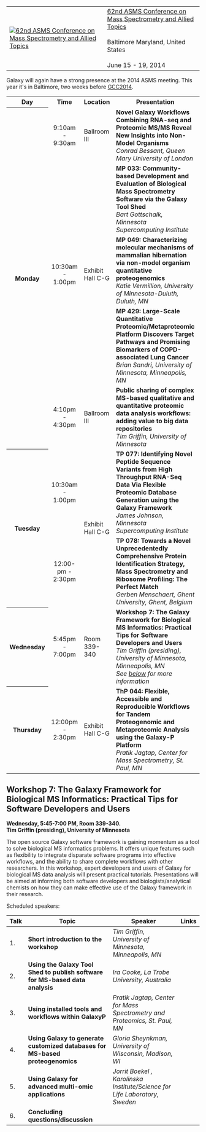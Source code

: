 <div class='title'>
<table>
  <tr>
    <td style=" border: none;"> <a href='http://www.asms.org/conferences/annual-conference/annual-conference-homepage'><img src='/Images/Logos/ASMSLogo.png' alt='62nd ASMS Conference on Mass Spectrometry and Allied Topics' /></a> </td>
    <td style=" border: none;"> <a href='http://www.asms.org/conferences/annual-conference/annual-conference-homepage'>62nd ASMS Conference on Mass Spectrometry and Allied Topics</a><br /><br /> Baltimore Maryland, United States<br /><br />June 15 - 19, 2014 </td>
  </tr>
</table>

</div>

Galaxy will again have a strong presence at the 2014 ASMS meeting.  This year it's in Baltimore, two weeks before [GCC2014](/Events/GCC2014).

<table>
  <tr class="th" >
    <th> Day </th>
    <th> Time </th>
    <th> Location </th>
    <th> Presentation </th>
    <th> Links </th>
  </tr>
  <tr>
    <th rowspan=5> Monday </th>
    <td style=" text-align: center;"> 9:10am - 9:30am </td>
    <td> Ballroom III </td>
    <td> <strong>Novel Galaxy Workflows Combining RNA-seq and Proteomic MS/MS Reveal New Insights into Non-Model Organisms</strong> <div class='indent'><em>Conrad Bessant, Queen Mary University of London</em></div> </td>
    <td> </td>
  </tr>
  <tr>
    <td rowspan=3 style=" text-align: center;"> 10:30am - 1:00pm </td>
    <td rowspan=3 style=" text-align: left;"> Exhibit Hall C-G </td>
    <td> <strong>MP 033: Community-based Development and Evaluation of Biological Mass Spectrometry Software via the Galaxy Tool Shed</strong> <div class='indent'><em>Bart Gottschalk, Minnesota Supercomputing Institute</em></div> </td>
    <td> <a href='PLACEHOLDER_ATTACHMENT_URLDocuments/Posters/2014_ASMS_Gottschalk_MP33.pdf'>Poster</a> </td>
  </tr>
  <tr>
    <td> <strong>MP 049: Characterizing molecular mechanisms of mammalian hibernation via non-model organism quantitative proteogenomics</strong> <div class='indent'><em>Katie Vermillion, University of Minnesota-Duluth, Duluth, MN</em></div> </td>
    <td> </td>
  </tr>
  <tr>
    <td> <strong>MP 429: Large-Scale Quantitative Proteomic/Metaproteomic Platform Discovers Target Pathways and Promising Biomarkers of COPD-associated Lung Cancer</strong><div class='indent'><em>Brian Sandri, University of Minnesota, Minneapolis, MN</em></div> </td>
    <td> </td>
  </tr>
  <tr>
    <td style=" text-align: center;"> 4:10pm - 4:30pm </td>
    <td> Ballroom III </td>
    <td> <strong>Public sharing of complex MS-based qualitative and quantitative proteomic data analysis workflows: adding value to big data repositories</strong><div class='indent'><em>Tim Griffin, University of Minnesota</em></div> </td>
    <td> <a href='PLACEHOLDER_ATTACHMENT_URLDocuments/Presentations/2014_ASMS_Griffin_PublicSharing.pdf'>Slides</a> </td>
  </tr>
  <tr>
    <th rowspan=2> Tuesday </th>
    <td style=" text-align: center;"> 10:30am - 1:00pm </td>
    <td rowspan=2 style=" text-align: left;"> Exhibit Hall C-G </td>
    <td> <strong>TP 077: Identifying Novel Peptide Sequence Variants from High Throughput RNA-Seq Data Via Flexible Proteomic Database Generation using the Galaxy Framework</strong> <div class='indent'><em>James Johnson, Minnesota Supercomputing Institute</em></div> </td>
    <td> </td>
  </tr>
  <tr>
    <td style=" text-align: center;"> 12:00-pm - 2:30pm </td>
    <td> <strong>TP 078: Towards a Novel Unprecedentedly Comprehensive Protein Identification Strategy, Mass Spectrometry and Ribosome Profiling: The Perfect Match</strong> <div class='indent'><em>Gerben Menschaert, Ghent University, Ghent, Belgium</em></div> </td>
    <td> </td>
  </tr>
  <tr>
    <th> Wednesday </th>
    <td style=" text-align: center;"> 5:45pm - 7:00pm </td>
    <td> Room 339-340 </td>
    <td> <strong>Workshop 7: The Galaxy Framework for Biological MS Informatics: Practical Tips for Software Developers and Users </strong><div class='indent'><em>Tim Griffin (presiding), University of Minnesota, Minneapolis, MN<br />See <a href='#workshop-7-the-galaxy-framework-for-biological-ms-informatics-practical-tips-for-software-developers-and-users'>below</a> for more information</em></div> </td>
    <td> </td>
  </tr>
  <tr>
    <th> Thursday </th>
    <td style=" text-align: center;"> 12:00pm - 2:30pm </td>
    <td> Exhibit Hall C-G </td>
    <td> <strong>ThP 044: Flexible, Accessible and Reproducible Workflows for Tandem Proteogenomic and Metaproteomic Analysis using the Galaxy-P Platform</strong> <div class='indent'><em>Pratik Jagtap, Center for Mass Spectrometry, St. Paul, MN</em></div> </td>
    <td> <a href='PLACEHOLDER_ATTACHMENT_URLDocuments/Posters/2014_ASMS_Jagtap_ThP44.pdf'>Poster</a> </td>
  </tr>
</table>



## Workshop 7: The Galaxy Framework for Biological MS Informatics: Practical Tips for Software Developers and Users

**Wednesday, 5:45-7:00 PM, Room 339-340. <br />
Tim Griffin (presiding), University of Minnesota**

The open source Galaxy software framework is gaining momentum as 
a tool to solve biological MS informatics problems. It offers unique 
features such as flexibility to integrate disparate software programs into 
effective workflows, and the ability to share complete workflows with 
other researchers. In this workshop, expert developers and users of 
Galaxy for biological MS data analysis will present practical tutorials. 
Presentations will be aimed at informing both software developers and 
biologists/analytical chemists on how they can make effective use of 
the Galaxy framework in their research.

Scheduled speakers:

| Talk |  Topic  |  Speaker  |  Links  | 
| ---- | ------ | -------- | ------ | 
| 1. |  **Short introduction to the workshop**  |  *Tim Griffin, University of Minnesota, Minneapolis, MN*  |   | 
| 2. |  **Using the Galaxy Tool Shed to publish software for MS-based data analysis** |  *Ira Cooke, La Trobe University, Australia*  |   | 
| 3. |  **Using installed tools and workflows within GalaxyP**  |  *Pratik Jagtap, Center for Mass Spectrometry and Proteomics, St. Paul, MN*  |   | 
| 4. |  **Using Galaxy to generate customized databases for MS-based proteogenomics**  |  *Gloria Sheynkman, University of Wisconsin, Madison, WI*  |   | 
| 5. |  **Using Galaxy for advanced multi-omic applications**  |  *Jorrit Boekel , Karolinska Institute/Science for Life Laboratory, Sweden*  |   | 
| 6. |  **Concluding questions/discussion**  |   |   | 
